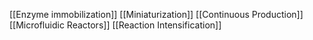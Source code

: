 [[Enzyme immobilization]]
[[Miniaturization]]
[[Continuous Production]]
[[Microfluidic Reactors]]
[[Reaction Intensification]]

